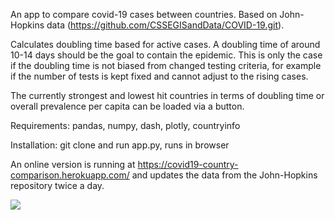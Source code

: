 An app to compare covid-19 cases between countries. Based on John-Hopkins data (https://github.com/CSSEGISandData/COVID-19.git).

Calculates doubling time based for active cases. A doubling time of around 10-14 days should be the goal to contain the epidemic. This is only the case if the doubling time is not biased
from changed testing criteria, for example if the number of tests is kept fixed and cannot adjust to the rising cases.

The currently strongest and lowest hit countries in terms of doubling time or overall prevalence per capita can be loaded via a button.

Requirements: pandas, numpy, dash, plotly, countryinfo

Installation: 
git clone and run app.py, runs in browser

An online version is running at https://covid19-country-comparison.herokuapp.com/ and updates the data from the John-Hopkins repository twice a day.

<img src="./screenshot.png"></img>



